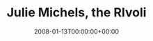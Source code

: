 ---
templateKey: event
guid: 089417e2-6eab-11ea-99c5-002590d1d1b0
date: 2008-01-13T00:00:00+00:00
eventTime: '7-11pm'
title: Julie Michels, the RIvoli
artist: Julie Michels
city: Toronto
venue: the RIvoli
group: Tim Shia
guests: Kevin Barrett, Kevin Laliberte, Henry Heilig
---